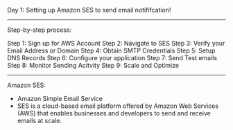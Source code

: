 Day 1: Setting up Amazon SES to send email notififcation!

---------------------------------------------------------------------------------------------------
Step-by-step process:

Step 1: Sign up for AWS Account
Step 2: Navigate to SES
Step 3: Verify your Email Address or Domain
Step 4: Obtain SMTP Credentials
Step 5: Setup DNS Records
Step 6: Configure your application
Step 7: Send Test emails
Step 8: Monitor Sending Acitvity
Step 9: Scale and Optimize

---------------------------------------------------------------------------------------------------

Amazon SES:
- Amazon Simple Email Service
- SES is a cloud-based email platform offered by Amazon Web Services (AWS) that enables businesses and developers to send and receive emails at scale.
